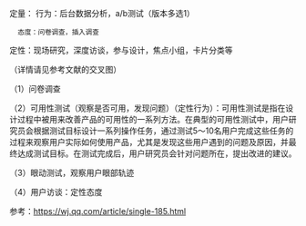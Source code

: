 定量： 行为：后台数据分析，a/b测试（版本多选1）
     
      态度：问卷调查，插入调查
      
定性：现场研究，深度访谈，参与设计，焦点小组，卡片分类等

（详情请见参考文献的交叉图）

（1）问卷调查

（2）可用性测试（观察是否可用，发现问题）（定性行为）：可用性测试是指在设计过程中被用来改善产品的可用性的一系列方法。在典型的可用性测试中，用户研究员会根据测试目标设计一系列操作任务，通过测试5～10名用户完成这些任务的过程来观察用户实际如何使用产品，尤其是发现这些用户遇到的问题及原因，并最终达成测试目标。在测试完成后，用户研究员会针对问题所在，提出改进的建议。

（3）眼动测试，观察用户眼部轨迹

（4）用户访谈：定性态度





参考：https://wj.qq.com/article/single-185.html
